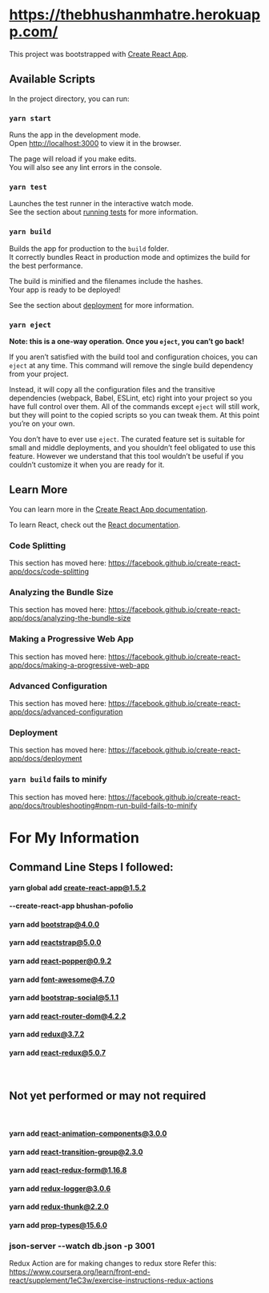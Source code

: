 # https://thebhushanmhatre.herokuapp.com/

This project was bootstrapped with [Create React App](https://github.com/facebook/create-react-app).

## Available Scripts

In the project directory, you can run:

### `yarn start`

Runs the app in the development mode.<br />
Open [http://localhost:3000](http://localhost:3000) to view it in the browser.

The page will reload if you make edits.<br />
You will also see any lint errors in the console.

### `yarn test`

Launches the test runner in the interactive watch mode.<br />
See the section about [running tests](https://facebook.github.io/create-react-app/docs/running-tests) for more information.

### `yarn build`

Builds the app for production to the `build` folder.<br />
It correctly bundles React in production mode and optimizes the build for the best performance.

The build is minified and the filenames include the hashes.<br />
Your app is ready to be deployed!

See the section about [deployment](https://facebook.github.io/create-react-app/docs/deployment) for more information.

### `yarn eject`

**Note: this is a one-way operation. Once you `eject`, you can’t go back!**

If you aren’t satisfied with the build tool and configuration choices, you can `eject` at any time. This command will remove the single build dependency from your project.

Instead, it will copy all the configuration files and the transitive dependencies (webpack, Babel, ESLint, etc) right into your project so you have full control over them. All of the commands except `eject` will still work, but they will point to the copied scripts so you can tweak them. At this point you’re on your own.

You don’t have to ever use `eject`. The curated feature set is suitable for small and middle deployments, and you shouldn’t feel obligated to use this feature. However we understand that this tool wouldn’t be useful if you couldn’t customize it when you are ready for it.

## Learn More

You can learn more in the [Create React App documentation](https://facebook.github.io/create-react-app/docs/getting-started).

To learn React, check out the [React documentation](https://reactjs.org/).

### Code Splitting

This section has moved here: https://facebook.github.io/create-react-app/docs/code-splitting

### Analyzing the Bundle Size

This section has moved here: https://facebook.github.io/create-react-app/docs/analyzing-the-bundle-size

### Making a Progressive Web App

This section has moved here: https://facebook.github.io/create-react-app/docs/making-a-progressive-web-app

### Advanced Configuration

This section has moved here: https://facebook.github.io/create-react-app/docs/advanced-configuration

### Deployment

This section has moved here: https://facebook.github.io/create-react-app/docs/deployment

### `yarn build` fails to minify

This section has moved here: https://facebook.github.io/create-react-app/docs/troubleshooting#npm-run-build-fails-to-minify


# For My Information
## Command Line Steps I followed:
#### yarn global add create-react-app@1.5.2
#### --create-react-app bhushan-pofolio
#### yarn add bootstrap@4.0.0
#### yarn add reactstrap@5.0.0
#### yarn add react-popper@0.9.2
#### yarn add font-awesome@4.7.0
#### yarn add bootstrap-social@5.1.1
#### yarn add react-router-dom@4.2.2
#### yarn add redux@3.7.2
#### yarn add react-redux@5.0.7
<br />

## Not yet performed or may not required
<br />

#### yarn add react-animation-components@3.0.0
#### yarn add react-transition-group@2.3.0
#### yarn add react-redux-form@1.16.8
#### yarn add redux-logger@3.0.6
#### yarn add redux-thunk@2.2.0
#### yarn add prop-types@15.6.0

### json-server --watch db.json -p 3001

Redux Action are for making changes to redux store
Refer this: https://www.coursera.org/learn/front-end-react/supplement/1eC3w/exercise-instructions-redux-actions
